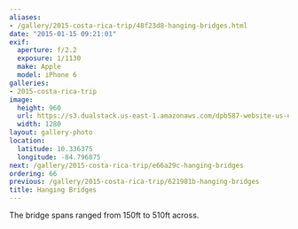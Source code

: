 ```yaml
---
aliases:
- /gallery/2015-costa-rica-trip/48f23d8-hanging-bridges.html
date: "2015-01-15 09:21:01"
exif:
  aperture: f/2.2
  exposure: 1/1130
  make: Apple
  model: iPhone 6
galleries:
- 2015-costa-rica-trip
image:
  height: 960
  url: https://s3.dualstack.us-east-1.amazonaws.com/dpb587-website-us-east-1/asset/gallery/2015-costa-rica-trip/48f23d8-hanging-bridges~1280.jpg
  width: 1280
layout: gallery-photo
location:
  latitude: 10.336375
  longitude: -84.796875
next: /gallery/2015-costa-rica-trip/e66a29c-hanging-bridges
ordering: 66
previous: /gallery/2015-costa-rica-trip/621981b-hanging-bridges
title: Hanging Bridges
---
```


The bridge spans ranged from 150ft to 510ft across.
